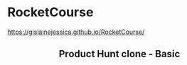 # RocketCourse
https://gislainejessica.github.io/RocketCourse/

<p align="center">
  <h2 align="center"> Product Hunt clone - Basic </h2>
</p>
